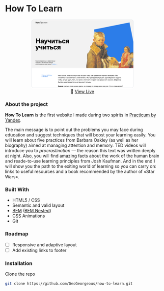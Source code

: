 # How To Learn

<p align="center" width="100%">
    <a href="https://geogeorgeous.github.io/how-to-learn/"><img width="66%" src="./README_COVER.png"></a><br>
       🚀 <a href="https://geogeorgeous.github.io/how-to-learn/">View Live</a>
</p>


### About the project
**How To Learn** is the first website I made during two spirits in [Practicum by Yandex](https://praktikum.yandex.ru/).

The main message is to point out the problems you may face during education and suggest techniques that will boost your learning easily. You will learn about five practices from Barbara Oakley (as well as her biography) aimed at managing attention and memory.
TED videos will introduce you to *procrastination* — the reason this text was written deeply at night. Also, you will find amazing facts about the work of the human brain and reade-to-use learning principles from Josh Kaufman. And in the end I will show you the path to the exiting world of learning so you can carry on: links to useful resources and a book recommended by the author of «Star Wars».

### Built With

  - HTML5 / CSS
  - Semantic and valid layout
  - [BEM](https://en.bem.info/) ([BEM Nested](https://en.bem.info/methodology/filestructure/#nested))
  - CSS Animations
  - Git

### Roadmap
- [ ] Responsive and adaptive layout
- [ ] Add existing links to footer

### Installation

Clone the repo
   ```sh
   git clone https://github.com/GeoGeorgeous/how-to-learn.git
   ```
